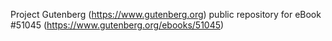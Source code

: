 Project Gutenberg (https://www.gutenberg.org) public repository for
eBook #51045 (https://www.gutenberg.org/ebooks/51045)
